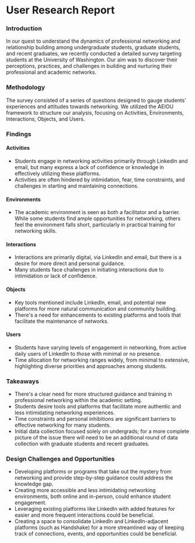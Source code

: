 # User Research Report
### Introduction
In our quest to understand the dynamics of professional networking and relationship building among undergraduate students, graduate students, and recent graduates, we recently conducted a detailed survey targeting students at the University of Washington. Our aim was to discover their perceptions, practices, and challenges in building and nurturing their professional and academic networks.

### Methodology
The survey consisted of a series of questions designed to gauge students' experiences and attitudes towards networking. We utilized the AEIOU framework to structure our analysis, focusing on Activities, Environments, Interactions, Objects, and Users.

### Findings
#### Activities
- Students engage in networking activities primarily through LinkedIn and email, but many express a lack of confidence or knowledge in effectively utilizing these platforms.
- Activities are often hindered by intimidation, fear, time constraints, and challenges in starting and maintaining connections.

#### Environments
- The academic environment is seen as both a facilitator and a barrier. While some students find ample opportunities for networking, others feel the environment falls short, particularly in practical training for networking skills.

#### Interactions
- Interactions are primarily digital, via LinkedIn and email, but there is a desire for more direct and personal guidance.
- Many students face challenges in initiating interactions due to intimidation or lack of confidence.

#### Objects
- Key tools mentioned include LinkedIn, email, and potential new platforms for more natural communication and community building.
- There's a need for enhancements to existing platforms and tools that facilitate the maintenance of networks.

#### Users
- Students have varying levels of engagement in networking, from active daily users of LinkedIn to those with minimal or no presence.
- Time allocation for networking ranges widely, from minimal to extensive, highlighting diverse priorities and approaches among students.

### Takeaways
- There's a clear need for more structured guidance and training in professional networking within the academic setting.
- Students desire tools and platforms that facilitate more authentic and less intimidating networking experiences.
- Time constraints and personal inhibitions are significant barriers to effective networking for many students.
- Initial data collection focused solely on undergrads; for a more complete picture of the issue there will need to be an additional round of data collection with graduate students and recent graduates.

### Design Challenges and Opportunities
- Developing platforms or programs that take out the mystery from networking and provide step-by-step guidance could address the knowledge gap.
- Creating more accessible and less intimidating networking environments, both online and in-person, could enhance student engagement.
- Leveraging existing platforms like LinkedIn with added features for easier and more frequent interactions could be beneficial.
- Creating a space to consolidate LinkedIn and LinkedIn-adjacent platforms (such as Handshake) for a more streamlined way of keeping track of connections, events, and opportunities could be beneficial.
